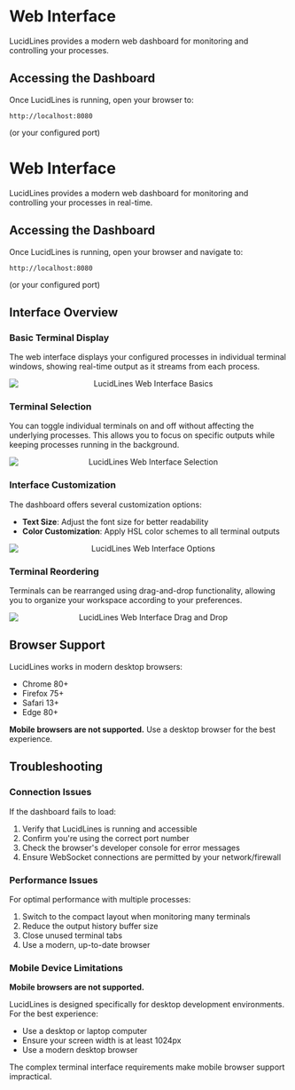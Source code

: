 # Web Interface

LucidLines provides a modern web dashboard for monitoring and controlling your processes.

## Accessing the Dashboard

Once LucidLines is running, open your browser to:

```
http://localhost:8080
```

(or your configured port)

# Web Interface

LucidLines provides a modern web dashboard for monitoring and controlling your processes in real-time.

## Accessing the Dashboard

Once LucidLines is running, open your browser and navigate to:

```
http://localhost:8080
```

(or your configured port)

## Interface Overview

### Basic Terminal Display
The web interface displays your configured processes in individual terminal windows, showing real-time output as it streams from each process.

<p style="text-align: center;">
  <img src="/basic.gif" alt="LucidLines Web Interface Basics" style="display: block; margin: 0 auto;">
</p>

### Terminal Selection
You can toggle individual terminals on and off without affecting the underlying processes. This allows you to focus on specific outputs while keeping processes running in the background.

<p style="text-align: center;">
  <img src="/select.gif" alt="LucidLines Web Interface Selection" style="display: block; margin: 0 auto;">
</p>

### Interface Customization
The dashboard offers several customization options:
- **Text Size**: Adjust the font size for better readability
- **Color Customization**: Apply HSL color schemes to all terminal outputs

<p style="text-align: center;">
  <img src="/option.gif" alt="LucidLines Web Interface Options" style="display: block; margin: 0 auto;">
</p>

### Terminal Reordering
Terminals can be rearranged using drag-and-drop functionality, allowing you to organize your workspace according to your preferences.

<p style="text-align: center;">
  <img src="/dnd.gif" alt="LucidLines Web Interface Drag and Drop" style="display: block; margin: 0 auto;">
</p>



## Browser Support

LucidLines works in modern desktop browsers:

- Chrome 80+
- Firefox 75+
- Safari 13+
- Edge 80+

**Mobile browsers are not supported.** Use a desktop browser for the best experience.

## Troubleshooting

### Connection Issues

If the dashboard fails to load:

1. Verify that LucidLines is running and accessible
2. Confirm you're using the correct port number
3. Check the browser's developer console for error messages
4. Ensure WebSocket connections are permitted by your network/firewall

### Performance Issues

For optimal performance with multiple processes:

1. Switch to the compact layout when monitoring many terminals
2. Reduce the output history buffer size
3. Close unused terminal tabs
4. Use a modern, up-to-date browser

### Mobile Device Limitations

**Mobile browsers are not supported.**

LucidLines is designed specifically for desktop development environments. For the best experience:

- Use a desktop or laptop computer
- Ensure your screen width is at least 1024px
- Use a modern desktop browser

The complex terminal interface requirements make mobile browser support impractical.